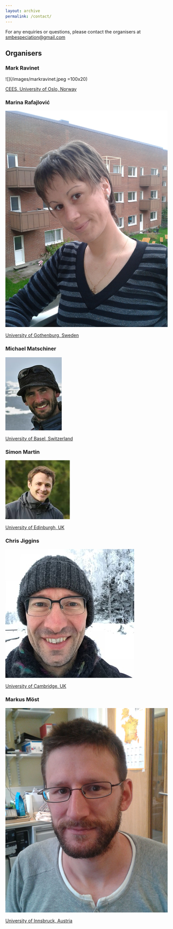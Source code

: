 ```yaml
---
layout: archive
permalink: /contact/
---
```


For any enquiries or questions, please contact the organisers at [smbespeciation@gmail.com](mailto:email@example.com)

## Organisers

### Mark Ravinet

![](/images/markravinet.jpeg =100x20)

[CEES, University of Oslo, Norway](https://www.mn.uio.no/cees/english/people/researcher-postdoc/msravine/)

### Marina Rafajlović

![](/images/marina.jpg)

[University of Gothenburg, Sweden](https://marine.gu.se/english/about-us/staff?languageId=100001&userId=xrafma)

### Michael Matschiner

![](/images/m_matschiner.jpg)

[University of Basel, Switzerland](http://evoinformatics.eu/michaelmatschiner.htm)

### Simon Martin

![](/images/simon_martin.jpeg)

[University of Edinburgh, UK](https://simonmartinlab.org/)

### Chris Jiggins

![](/images/chris_jiggins.jpg)

[University of Cambridge, UK](https://heliconius.zoo.cam.ac.uk/people/chris-jiggins/)

### Markus Möst

![](/images/Markus.jpg)

[University of Innsbruck, Austria](https://www.uibk.ac.at/ecology/staff/persons/moest.html.en)
